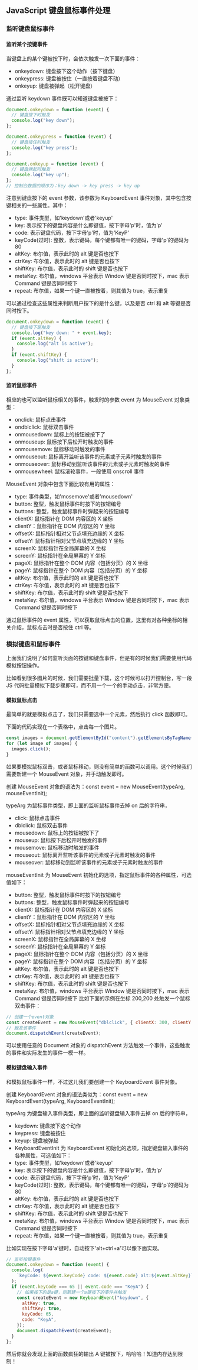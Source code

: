 ## JavaScript 键盘鼠标事件处理

### 监听键盘鼠标事件

#### 监听某个按键事件

当键盘上的某个键被按下时，会依次触发一次下面的事件：

- onkeydown: 键盘按下这个动作（按下键盘）
- onkeypress: 键盘被按住（一直按着键盘不动）
- onkeyup: 键盘被弹起（松开键盘）

通过监听 keydown 事件既可以知道键盘被按下：

```javascript
document.onkeydown = function (event) {
  // 键盘按下时触发
  console.log("key down");
};

document.onkeypress = function (event) {
  // 键盘按住时触发
  console.log("key press");
};

document.onkeyup = function (event) {
  // 键盘弹起时触发
  console.log("key up");
};
// 控制台数据的顺序为：key down -> key press -> key up
```

注意到键盘按下的 event 参数，该参数为 KeyboardEvent 事件对象，其中包含按键相关的一些属性。其中：

- type: 事件类型，如'keydown'或者'keyup'
- key: 表示按下的键盘内容是什么即键值，按下字母'p'时，值为'p'
- code: 表示键盘代码，按下字母'p'时，值为'KeyP'
- keyCode(过时): 整数，表示键码，每个键都有唯一的键码，字母'p'的键码为 80
- altKey: 布尔值，表示此时的 alt 键是否也按下
- ctrKey: 布尔值，表示此时的 alt 键是否也按下
- shiftKey: 布尔值，表示此时的 shift 键是否也按下
- metaKey: 布尔值，windows 平台表示 Window 键是否同时按下，mac 表示 Command 键是否同时按下
- repeat: 布尔值，如果一个键一直被按着，则其值为 true，表示重复

可以通过检查这些属性来判断用户按下的是什么键，以及是否 ctrl 和 alt 等键是否同时按下。

```javascript
document.onkeydown = function (event) {
  // 键盘按下是触发
  console.log("key down: " + event.key);
  if (event.altKey) {
    console.log("alt is active");
  }
  if (event.shiftKey) {
    console.log("shift is active");
  }
};
```

#### 监听鼠标事件

相应的也可以监听鼠标相关的事件，触发时的参数 event 为 MouseEvent 对象类型：

- onclick: 鼠标点击事件
- ondblclick: 鼠标双击事件
- onmousedown: 鼠标上的按钮被按下了
- onmouseup: 鼠标按下后松开时触发的事件
- onmousemove: 鼠标移动时触发的事件
- onmouseout: 鼠标离开监听该事件的元素或子元素时触发的事件
- onmouseover: 鼠标移动到监听该事件的元素或子元素时触发的事件
- onmousewheel: 鼠标滚轮事件，一般使用 onscroll 事件

MouseEvent 对象中包含下面比较有用的属性：

- type: 事件类型，如'mosemove'或者'mousedown'
- button: 整型，触发鼠标事件时按下的按钮编号
- buttons: 整型，触发鼠标事件时弹起来的按钮编号
- clientX: 鼠标指针在 DOM 内容区的 X 坐标
- clientY：鼠标指针在 DOM 内容区的 Y 坐标
- offsetX: 鼠标指针相对父节点填充边缘的 X 坐标
- offsetY: 鼠标指针相对父节点填充边缘的 Y 坐标
- screenX: 鼠标指针在全局屏幕的 X 坐标
- screenY: 鼠标指针在全局屏幕的 Y 坐标
- pageX: 鼠标指针在整个 DOM 内容（包括分页）的 X 坐标
- pageY: 鼠标指针在整个 DOM 内容（包括分页）的 Y 坐标
- altKey: 布尔值，表示此时的 alt 键是否也按下
- ctrKey: 布尔值，表示此时的 alt 键是否也按下
- shiftKey: 布尔值，表示此时的 shift 键是否也按下
- metaKey: 布尔值，windows 平台表示 Window 键是否同时按下，mac 表示 Command 键是否同时按下

通过鼠标事件的 event 属性，可以获取鼠标点击的位置，这里有对各种坐标的相关介绍，鼠标点击时是否按住 ctrl 等。

### 模拟键盘和鼠标事件

上面我们说明了如何监听页面的按键和键盘事件，但是有的时候我们需要使用代码模拟按钮操作。

比如看到很多图片的时候，我们需要批量下载，这个时候可以打开控制台，写一段 JS 代码批量模拟下载步骤即可，而不用一个一个的手动点击，非常方便。

#### 模拟鼠标点击

最简单的就是模拟点击了，我们只需要选中一个元素，然后执行 click 函数即可。

下面的代码实现在一个表格中，点击每一个图片。

```javascript
const images = document.getElementById("content").getElementsByTagName("img");
for (let image of images) {
  images.click();
}
```

如果要模拟鼠标双击，或者鼠标移动，则没有简单的函数可以调用。这个时候我们需要新建一个 MouseEvent 对象，并手动触发即可。

创建 MouseEvent 对象的语法为：const event = new MouseEvent(typeArg, mouseEventInit);

typeArg 为鼠标事件类型，即上面的监听鼠标事件去掉 on 后的字符串，

- click: 鼠标点击事件
- dblclick: 鼠标双击事件
- mousedown: 鼠标上的按钮被按下了
- mouseup: 鼠标按下后松开时触发的事件
- mousemove: 鼠标移动时触发的事件
- mouseout: 鼠标离开监听该事件的元素或子元素时触发的事件
- mouseover: 鼠标移动到监听该事件的元素或子元素时触发的事件

mouseEventInit 为 MouseEvent 初始化的选项，指定鼠标事件的各种属性，可选值如下：

- button: 整型，触发鼠标事件时按下的按钮编号
- buttons: 整型，触发鼠标事件时弹起来的按钮编号
- clientX: 鼠标指针在 DOM 内容区的 X 坐标
- clientY：鼠标指针在 DOM 内容区的 Y 坐标
- offsetX: 鼠标指针相对父节点填充边缘的 X 坐标
- offsetY: 鼠标指针相对父节点填充边缘的 Y 坐标
- screenX: 鼠标指针在全局屏幕的 X 坐标
- screenY: 鼠标指针在全局屏幕的 Y 坐标
- pageX: 鼠标指针在整个 DOM 内容（包括分页）的 X 坐标
- pageY: 鼠标指针在整个 DOM 内容（包括分页）的 Y 坐标
- altKey: 布尔值，表示此时的 alt 键是否也按下
- ctrKey: 布尔值，表示此时的 alt 键是否也按下
- shiftKey: 布尔值，表示此时的 shift 键是否也按下
- metaKey: 布尔值，windows 平台表示 Window 键是否同时按下，mac 表示 Command 键是否同时按下
  比如下面的示例在坐标 200,200 处触发一个鼠标双击事件：

```javascript
// 创建一个event对象
const createEvent = new MouseEvent("dblclick", { clientX: 300, clientY: 300 });
// 触发该事件
document.dispatchEvent(createEvent);
```

可以使用任意的 Document 对象的 dispatchEvent 方法触发一个事件，这些触发的事件和实际发生的事件一模一样。

#### 模拟键盘输入事件

和模拟鼠标事件一样，不过这儿我们要创建一个 KeyboardEvent 事件对象。

创建 KeyboardEvent 对象的语法类似为：const event = new KeyboardEvent(typeArg, KeyboardEventInit);

typeArg 为键盘输入事件类型，即上面的监听键盘输入事件去掉 on 后的字符串，

- keydown: 键盘按下这个动作
- keypress: 键盘被按住
- keyup: 键盘被弹起
- KeyboardEventInit 为 KeyboardEvent 初始化的选项，指定键盘输入事件的各种属性，可选值如下：
- type: 事件类型，如'keydown'或者'keyup'
- key: 表示按下的键盘内容是什么即键值，按下字母'p'时，值为'p'
- code: 表示键盘代码，按下字母'p'时，值为'KeyP'
- keyCode(过时): 整数，表示键码，每个键都有唯一的键码，字母'p'的键码为 80
- altKey: 布尔值，表示此时的 alt 键是否也按下
- ctrKey: 布尔值，表示此时的 alt 键是否也按下
- shiftKey: 布尔值，表示此时的 shift 键是否也按下
- metaKey: 布尔值，windows 平台表示 Window 键是否同时按下，mac 表示 Command 键是否同时按下
- repeat: 布尔值，如果一个键一直被按着，则其值为 true，表示重复

比如实现在按下字母'a'键时，自动按下'alt+ctrl+a'可以像下面实现。

```javascript
// 监听按键事件
document.onkeydown = function (event) {
  console.log(
    `keyCode: ${event.keyCode} code: ${event.code} alt:${event.altKey}`
  );
  if (event.keyCode === 65 || event.code === "KeyA") {
    // 如果按下的是a键，则新建一个a键按下的事件并触发
    const createEvent = new KeyboardEvent("keydown", {
      altKey: true,
      shiftKey: true,
      keyCode: 65,
      code: "KeyA",
    });
    document.dispatchEvent(createEvent);
  }
};
```

然后你就会发现上面的函数疯狂的输出 A 键被按下，哈哈哈！知道内存达到限制！
